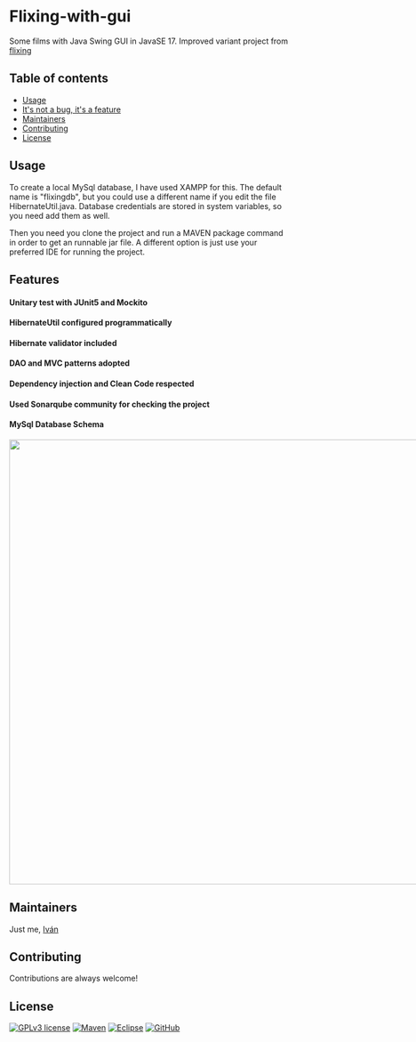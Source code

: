# Flixing-with-gui

 Some films with Java Swing GUI in JavaSE 17. Improved variant project from [flixing](https://github.com/Ivan-Montes/flixing)
 
## Table of contents
 
- [Usage](#usage)
- [It's not a bug, it's a feature](#features)
- [Maintainers](#maintainers)
- [Contributing](#contributing)
- [License](#license)
 
 
## Usage

To create a local MySql database, I have used XAMPP for this. The default name is "flixingdb", but you could use a different name if you edit the file HibernateUtil.java. Database credentials are stored in system variables, so you need add them as well.

Then you need you clone the project and run a MAVEN package command in order to get an runnable jar file. A different option is just use your preferred IDE for running the project.


## Features

#### Unitary test with JUnit5 and Mockito 

#### HibernateUtil configured programmatically 

#### Hibernate validator included

#### DAO and MVC patterns adopted

#### Dependency injection and Clean Code respected

#### Used Sonarqube community for checking the project

#### MySql Database Schema

<img src="../warehouse/Esquema_Flixingdb.png" style="width: 800px; max-width: 1024px; flex-grow: 1;" />



## Maintainers

Just me, [Iván](https://github.com/Ivan-Montes)


## Contributing

Contributions are always welcome! 


## License

[![GPLv3 license](https://img.shields.io/badge/License-GPLv3-blue.svg)](https://choosealicense.com/licenses/gpl-3.0/)
[![Maven](https://badgen.net/badge/icon/maven?icon=maven&label)](https://https://maven.apache.org/)
[![Eclipse](https://badgen.net/badge/icon/eclipse?icon=eclipse&label)](https://https://eclipse.org/)
[![GitHub](https://badgen.net/badge/icon/github?icon=github&label)](https://github.com)